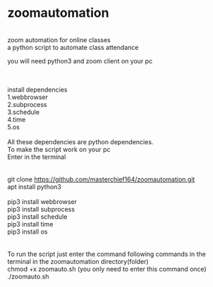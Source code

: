 # zoomautomation
<br>
zoom automation for online classes
<br>
a python script to automate class attendance
<br>

you will need python3 and zoom client on your pc
<br>
<br>
<br>


install dependencies 
<br>
1.webbrowser
<br>
2.subprocess
<br>
3.schedule
<br>
4.time
<br>
5.os
<br>
<br>
All these dependencies are python dependencies.
<br>
To make the script work on your pc
<br>
Enter in the terminal 
<br>
<br>
<br>
git clone https://github.com/masterchief164/zoomautomation.git
<br>
apt install python3
<br>
<br>
pip3 install webbrowser
<br>
pip3 install subprocess
<br>
pip3 install schedule
<br>
pip3 install time
<br>
pip3 install os
<br>
<br>
<br>
To run the script just enter the command following commands in the terminal in the zoomautomation directory(folder)
<br>
chmod +x zoomauto.sh  (you only need to enter this command once)
<br>
./zoomauto.sh
